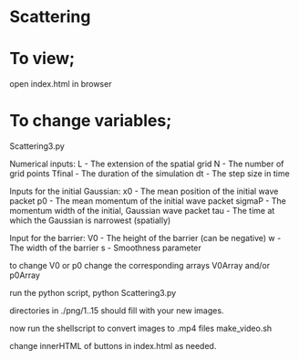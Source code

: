 # Scattering

# To view; 
open index.html in browser

# To change variables;
Scattering3.py

 Numerical inputs:
   L       - The extension of the spatial grid 
   N       - The number of grid points
   Tfinal  - The duration of the simulation
   dt      - The step size in time

 Inputs for the initial Gaussian:
   x0      - The mean position of the initial wave packet
   p0      - The mean momentum of the initial wave packet
   sigmaP  - The momentum width of the initial, Gaussian wave packet
   tau     - The time at which the Gaussian is narrowest (spatially)
 
 Input for the barrier:
   V0      - The height of the barrier (can be negative)
   w       - The width of the barrier
   s       - Smoothness parameter

to change V0 or p0 change the corresponding arrays
V0Array and/or p0Array

run the python script,
python Scattering3.py

directories in ./png/1..15 should fill with your new images.

now run the shellscript to convert images to .mp4 files
make_video.sh

change innerHTML of buttons in index.html as needed.